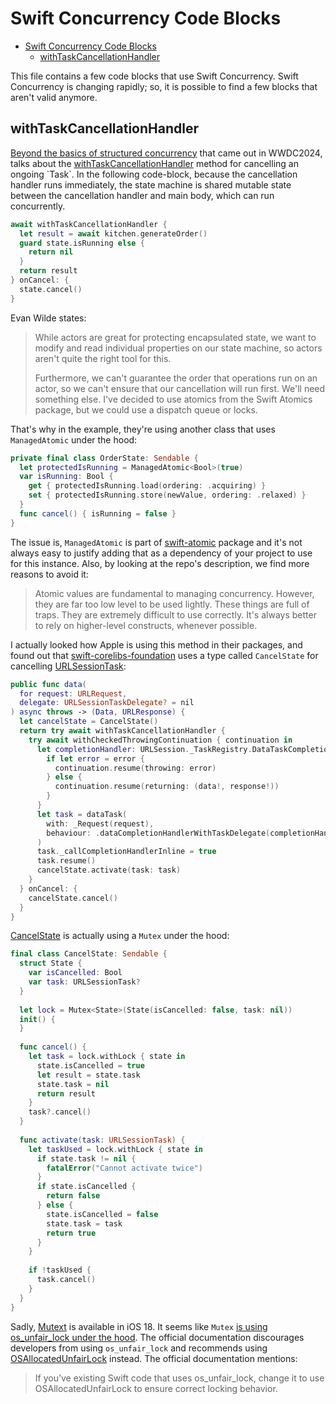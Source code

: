 # Swift Concurrency Code Blocks

- [Swift Concurrency Code Blocks](#swift-concurrency-code-blocks)
  - [withTaskCancellationHandler](#withtaskcancellationhandler)

This file contains a few code blocks that use Swift Concurrency. Swift
Concurrency is changing rapidly; so, it is possible to find a few blocks that
aren't valid anymore.

## withTaskCancellationHandler

[Beyond the basics of structured concurrency](https://developer.apple.com/wwdc23/10170)
that came out in WWDC2024, talks about the [withTaskCancellationHandler](https://developer.apple.com/documentation/swift/withtaskcancellationhandler(operation:oncancel:isolation:)#)
method for cancelling an ongoing `Task`. In the following code-block, because
the cancellation handler runs immediately, the state machine is shared mutable
state between the cancellation handler and main body, which can run concurrently.

```swift
await withTaskCancellationHandler {
  let result = await kitchen.generateOrder()
  guard state.isRunning else {
    return nil
  }
  return result
} onCancel: {
  state.cancel()
}
```

Evan Wilde states:

> While actors are great for protecting encapsulated state, we want to modify
> and read individual properties on our state machine, so actors aren't quite
> the right tool for this.
>
> Furthermore, we can't guarantee the order that operations run on an actor, so
> we can't ensure that our cancellation will run first. We'll need something
> else. I've decided to use atomics from the Swift Atomics package, but we
> could use a dispatch queue or locks.

That's why in the example, they're using another class that uses `ManagedAtomic`
under the hood:

```swift
private final class OrderState: Sendable {
  let protectedIsRunning = ManagedAtomic<Bool>(true)
  var isRunning: Bool {
    get { protectedIsRunning.load(ordering: .acquiring) }
    set { protectedIsRunning.store(newValue, ordering: .relaxed) }
  }
  func cancel() { isRunning = false }
}
```

The issue is, `ManagedAtomic` is part of [swift-atomic](https://github.com/apple/swift-atomics)
package and it's not always easy to justify adding that as a dependency of your
project to use for this instance. Also, by looking at the repo's description,
we find more reasons to avoid it:

> Atomic values are fundamental to managing concurrency. However, they are far
> too low level to be used lightly. These things are full of traps. They are
> extremely difficult to use correctly. It's always better to rely on
> higher-level constructs, whenever possible.

I actually looked how Apple is using this method in their packages, and found
out that [swift-corelibs-foundation](https://github.com/swiftlang/swift-corelibs-foundation/tree/e55e1d88001997be830fbc01086564431d405dad)
uses a type called `CancelState` for cancelling [URLSessionTask](https://github.com/swiftlang/swift-corelibs-foundation/blob/e55e1d88001997be830fbc01086564431d405dad/Sources/FoundationNetworking/URLSession/URLSession.swift#L735-L754):

```swift
public func data(
  for request: URLRequest,
  delegate: URLSessionTaskDelegate? = nil
) async throws -> (Data, URLResponse) {
  let cancelState = CancelState()
  return try await withTaskCancellationHandler {
    try await withCheckedThrowingContinuation { continuation in
      let completionHandler: URLSession._TaskRegistry.DataTaskCompletion = { data, response, error in
        if let error = error {
          continuation.resume(throwing: error)
        } else {
          continuation.resume(returning: (data!, response!))
        }
      }
      let task = dataTask(
        with: _Request(request),
        behaviour: .dataCompletionHandlerWithTaskDelegate(completionHandler, delegate)
      )
      task._callCompletionHandlerInline = true
      task.resume()
      cancelState.activate(task: task)
    }
  } onCancel: {
    cancelState.cancel()
  }
}
```

[CancelState](https://github.com/swiftlang/swift-corelibs-foundation/blob/e55e1d88001997be830fbc01086564431d405dad/Sources/FoundationNetworking/URLSession/URLSession.swift#L686)
is actually using a `Mutex` under the hood:

```swift
final class CancelState: Sendable {
  struct State {
    var isCancelled: Bool
    var task: URLSessionTask?
  }
  
  let lock = Mutex<State>(State(isCancelled: false, task: nil))
  init() {
  }
  
  func cancel() {
    let task = lock.withLock { state in
      state.isCancelled = true
      let result = state.task
      state.task = nil
      return result
    }
    task?.cancel()
  }
  
  func activate(task: URLSessionTask) {
    let taskUsed = lock.withLock { state in
      if state.task != nil {
        fatalError("Cannot activate twice")
      }
      if state.isCancelled {
        return false
      } else {
        state.isCancelled = false
        state.task = task
        return true
      }
    }
    
    if !taskUsed {
      task.cancel()
    }
  }
}
```

Sadly, [Mutext](https://developer.apple.com/documentation/synchronization/mutex#)
is available in iOS 18. It seems like `Mutex` [is using os_unfair_lock under
the hood](https://github.com/swiftlang/swift/blob/main/stdlib/public/Synchronization/Mutex/DarwinImpl.swift).
The official documentation discourages developers from using `os_unfair_lock`
and recommends using [OSAllocatedUnfairLock](https://developer.apple.com/documentation/os/osallocatedunfairlock#)
instead. The official documentation mentions:

> If you’ve existing Swift code that uses os_unfair_lock, change it to
> use OSAllocatedUnfairLock to ensure correct locking behavior.
